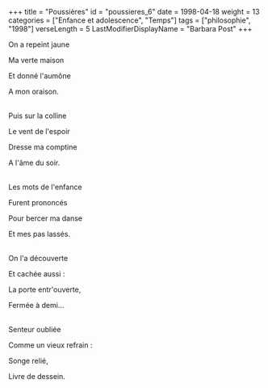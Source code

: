 +++
title = "Poussières"
id = "poussieres_6"
date = 1998-04-18
weight = 13
categories = ["Enfance et adolescence", "Temps"]
tags = ["philosophie", "1998"]
verseLength = 5
LastModifierDisplayName = "Barbara Post"
+++

On a repeint jaune

Ma verte maison

Et donné l'aumône

A mon oraison.

 \
Puis sur la colline

Le vent de l'espoir

Dresse ma comptine

A l'âme du soir.

 \
Les mots de l'enfance

Furent prononcés

Pour bercer ma danse

Et mes pas lassés.

 \
On l'a découverte

Et cachée aussi :

La porte entr'ouverte,

Fermée à demi...

 \
Senteur oubliée

Comme un vieux refrain :

Songe relié,

Livre de dessein.

